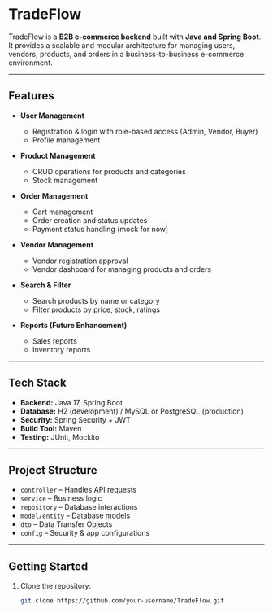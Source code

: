 # TradeFlow

TradeFlow is a **B2B e-commerce backend** built with **Java and Spring Boot**.  
It provides a scalable and modular architecture for managing users, vendors, products, and orders in a business-to-business e-commerce environment.

---

## Features

- **User Management**
  - Registration & login with role-based access (Admin, Vendor, Buyer)
  - Profile management

- **Product Management**
  - CRUD operations for products and categories
  - Stock management

- **Order Management**
  - Cart management
  - Order creation and status updates
  - Payment status handling (mock for now)

- **Vendor Management**
  - Vendor registration approval
  - Vendor dashboard for managing products and orders

- **Search & Filter**
  - Search products by name or category
  - Filter products by price, stock, ratings

- **Reports (Future Enhancement)**
  - Sales reports
  - Inventory reports

---

## Tech Stack

- **Backend:** Java 17, Spring Boot  
- **Database:** H2 (development) / MySQL or PostgreSQL (production)  
- **Security:** Spring Security + JWT  
- **Build Tool:** Maven  
- **Testing:** JUnit, Mockito  

---

## Project Structure

- `controller` – Handles API requests  
- `service` – Business logic  
- `repository` – Database interactions  
- `model/entity` – Database models  
- `dto` – Data Transfer Objects  
- `config` – Security & app configurations  

---

## Getting Started

1. Clone the repository:
   ```bash
   git clone https://github.com/your-username/TradeFlow.git

